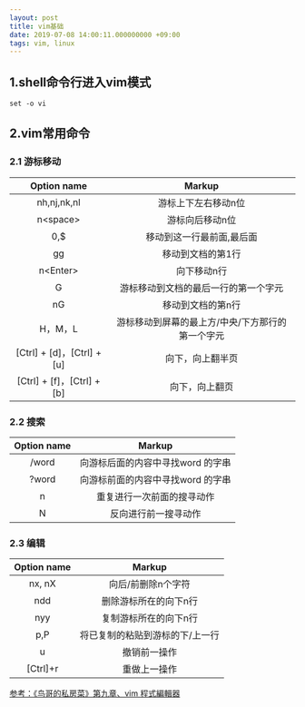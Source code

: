```yaml
---
layout: post
title: vim基础
date: 2019-07-08 14:00:11.000000000 +09:00
tags: vim, linux
---
```


## 1.shell命令行进入vim模式
```
set -o vi
```
## 2.vim常用命令

### 2.1 游标移动

|Option name               |           Markup      
|:--------------------:     |:------------------:     
|nh,nj,nk,nl               |游标上下左右移动n位         
|n\<space>                  |游标向后移动n位   
|0,$                     |移动到这一行最前面,最后面  
|gg     |移动到文档的第1行
|n\<Enter>|向下移动n行
|G       |游标移动到文档的最后一行的第一个字元
|nG	   |移动到文档的第n行
|H，M，L|游标移动到屏幕的最上方/中央/下方那行的第一个字元
|[Ctrl] + [d]，[Ctrl] + [u] | 向下，向上翻半页  
|[Ctrl] + [f]，[Ctrl] + [b] | 向下，向上翻页

### 2.2 搜索

|Option name               |           Markup      
|:--------------------:     |:------------------:
|/word	| 向游标后面的内容中寻找word 的字串
|?word	| 向游标前面的内容中寻找word 的字串
|n    |重复进行一次前面的搜寻动作
|N     |反向进行前一搜寻动作

### 2.3 编辑

|Option name               |           Markup      
|:--------------------:     |:------------------:
|nx, nX	|向后/前删除n个字符
|ndd    |删除游标所在的向下n行
|nyy    |复制游标所在的向下n行
|p,P    |将已复制的粘贴到游标的下/上一行
|u    |撤销前一操作
|[Ctrl]+r|重做上一操作

[参考：《鸟哥的私房菜》第九章、vim 程式編輯器](http://linux.vbird.org/linux_basic/0310vi.php)
